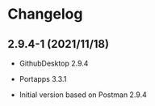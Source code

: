 # Changelog

## 2.9.4-1 (2021/11/18)

* GithubDesktop 2.9.4
* Portapps 3.3.1

* Initial version based on Postman 2.9.4
